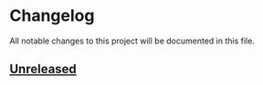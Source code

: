# Changelog

All notable changes to this project will be documented in this file.

## [Unreleased]

[Unreleased]: https://github.com/hakanensari/structure/compare/v1.2.1...HEAD
